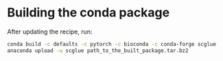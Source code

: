 # Building the conda package

After updating the recipe, run:

```sh
conda build -c defaults -c pytorch -c bioconda -c conda-forge scglue
anaconda upload -u scglue path_to_the_built_package.tar.bz2
```
